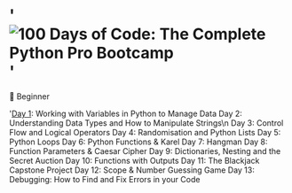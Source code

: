 # '![100 Days of Code: The Complete Python Pro Bootcamp](https://user-images.githubusercontent.com/98851253/155425637-9ac7250e-52a3-429a-a679-ac619f5ff6ea.gif)'
🔰 Beginner

'[Day 1](https://github.com/Bohdan-B-PRO/100-Days_of_Code/tree/master/Day-1): Working with Variables in Python to Manage Data
Day 2: Understanding Data Types and How to Manipulate Strings\n
Day 3: Control Flow and Logical Operators
Day 4: Randomisation and Python Lists
Day 5: Python Loops
Day 6: Python Functions & Karel
Day 7: Hangman
Day 8: Function Parameters & Caesar Cipher
Day 9: Dictionaries, Nesting and the Secret Auction
Day 10: Functions with Outputs
Day 11: The Blackjack Capstone Project
Day 12: Scope & Number Guessing Game
Day 13: Debugging: How to Find and Fix Errors in your Code
